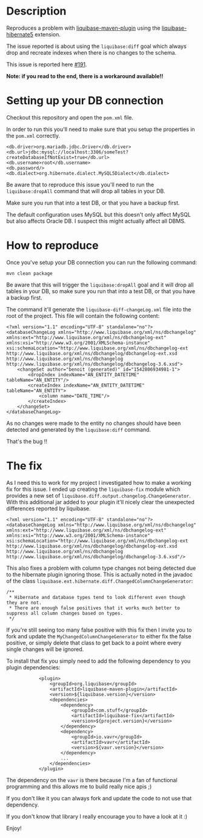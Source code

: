 # Description

Reproduces a problem with [liquibase-maven-plugin](https://github.com/liquibase/liquibase/tree/master/liquibase-maven-plugin) using the [liquibase-hibernate5](https://github.com/liquibase/liquibase-hibernate) extension.

The issue reported is about using the `liquibase:diff` goal which always drop and recreate indexes when there is no changes to the schema.

This issue is reported here [#191](https://github.com/liquibase/liquibase-hibernate/issues/191).

**Note: if you read to the end, there is a workaround available!!**

# Setting up your DB connection

Checkout this repository and open the `pom.xml` file.

In order to run this you'll need to make sure that you setup the properties in the `pom.xml` correctly.

    <db.driver>org.mariadb.jdbc.Driver</db.driver>
    <db.url>jdbc:mysql://localhost:3306/someTest?createDatabaseIfNotExist=true</db.url>
    <db.username>root</db.username>
    <db.password/>
    <db.dialect>org.hibernate.dialect.MySQL5Dialect</db.dialect>

Be aware that to reproduce this issue you'll need to run the `liquibase:dropAll` command that will drop all tables in your DB.

Make sure you run that into a test DB, or that you have a backup first.

The default configuration uses MySQL but this doesn't only affect MySQL but also affects Oracle DB.
I suspect this might actually affect all DBMS.

# How to reproduce

Once you've setup your DB connection you can run the following command:

    mvn clean package

Be aware that this will trigger the `liquibase:dropAll` goal and it will drop all tables in your DB, so make sure you run that into a test DB, or that you have a backup first.

The command it'll generate the `liquibase-diff-changeLog.xml` file into the root of the project.
This file will contain the following content:

```$xml
<?xml version="1.1" encoding="UTF-8" standalone="no"?>
<databaseChangeLog xmlns="http://www.liquibase.org/xml/ns/dbchangelog" xmlns:ext="http://www.liquibase.org/xml/ns/dbchangelog-ext" xmlns:xsi="http://www.w3.org/2001/XMLSchema-instance" xsi:schemaLocation="http://www.liquibase.org/xml/ns/dbchangelog-ext http://www.liquibase.org/xml/ns/dbchangelog/dbchangelog-ext.xsd http://www.liquibase.org/xml/ns/dbchangelog http://www.liquibase.org/xml/ns/dbchangelog/dbchangelog-3.6.xsd">
    <changeSet author="benoit (generated)" id="1542806934981-1">
        <dropIndex indexName="AN_ENTITY_DATETIME" tableName="AN_ENTITY"/>
        <createIndex indexName="AN_ENTITY_DATETIME" tableName="AN_ENTITY">
            <column name="DATE_TIME"/>
        </createIndex>
    </changeSet>
</databaseChangeLog>
```

As no changes were made to the entity no changes should have been detected and generated by the `liquibase:diff` command.

That's the bug !!

# The fix

As I need this to work for my project I investigated how to make a working fix for this issue.
I ended up creating the `liquibase-fix` module which provides a new set of `liquibase.diff.output.changelog.ChangeGenerator`.
With this additional jar added to your plugin it'll nicely clear the unexpected differences reported by liquibase.

```$xml
<?xml version="1.1" encoding="UTF-8" standalone="no"?>
<databaseChangeLog xmlns="http://www.liquibase.org/xml/ns/dbchangelog" xmlns:ext="http://www.liquibase.org/xml/ns/dbchangelog-ext" xmlns:xsi="http://www.w3.org/2001/XMLSchema-instance" xsi:schemaLocation="http://www.liquibase.org/xml/ns/dbchangelog-ext http://www.liquibase.org/xml/ns/dbchangelog/dbchangelog-ext.xsd http://www.liquibase.org/xml/ns/dbchangelog http://www.liquibase.org/xml/ns/dbchangelog/dbchangelog-3.6.xsd"/>
```

This also fixes a problem with column type changes not being detected due to the hibernate plugin ignoring those.
This is actually noted in the javadoc of the class `liquibase.ext.hibernate.diff.ChangedColumnChangeGenerator`:
```$java
/**
 * Hibernate and database types tend to look different even though they are not.
 * There are enough false positives that it works much better to suppress all column changes based on types.
 */
```

If you're still seeing too many false positive with this fix then I invite you to fork and update the `MyChangedColumnChangeGenerator` to either fix 
the false positive, or simply delete that class to get back to a point where every single changes will be ignored.


To install that fix you simply need to add the following dependency to you plugin dependencies:
```$xml
            <plugin>
                <groupId>org.liquibase</groupId>
                <artifactId>liquibase-maven-plugin</artifactId>
                <version>${liquibase.version}</version>
                <dependencies>
                    <dependency>
                        <groupId>com.stuff</groupId>
                        <artifactId>liquibase-fix</artifactId>
                        <version>${project.version}</version>
                    </dependency>
                    <dependency>
                        <groupId>io.vavr</groupId>
                        <artifactId>vavr</artifactId>
                        <version>${vavr.version}</version>
                    </dependency>
                    ...
                </dependencies>
            </plugin>
```

The dependency on the `vavr` is there because I'm a fan of functional programming and this allows me to build really nice apis ;)

If you don't like it you can always fork and update the code to not use that dependency.

If you don't know that library I really encourage you to have a look at it :)

Enjoy!